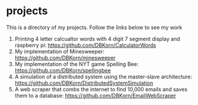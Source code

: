 # projects
This is a directory of my projects. Follow the links below to see my work
1) Printing 4 letter calcualtor words with 4 digit 7 segment display and raspberry pi: https://github.com/DBKorn/CalculatorWords
2) My implementation of Minesweeper: https://github.com/DBKorn/minesweeper
3) My implementation of the NYT game Spelling Bee: https://github.com/DBKorn/spellingbee
4) A simulation of a distributed system using the master-slave architecture: https://github.com/DBKorn/DistributedSystemSimulation
5) A web scraper that combs the internet to find 10,000 emails and saves them to a database: https://github.com/DBKorn/EmailWebScraper

